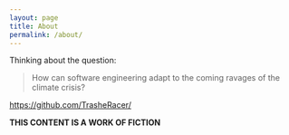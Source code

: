 ```yaml
---
layout: page
title: About
permalink: /about/
---
```


Thinking about the question:

> How can software engineering adapt to the coming ravages of the climate crisis?

https://github.com/TrasheRacer/

**THIS CONTENT IS A WORK OF FICTION**
